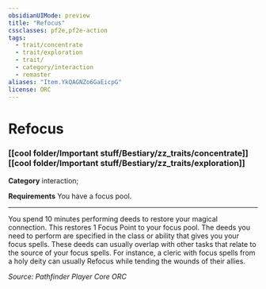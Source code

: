 ```yaml
---
obsidianUIMode: preview
title: "Refocus"
cssclasses: pf2e,pf2e-action
tags:
  - trait/concentrate
  - trait/exploration
  - trait/
  - category/interaction
  - remaster
aliases: "Item.YkQAGNZo6GaEicpG"
license: ORC
---
```

# Refocus

### [[cool folder/Important stuff/Bestiary/zz_traits/concentrate]][[cool folder/Important stuff/Bestiary/zz_traits/exploration]]

**Category** interaction; 




**Requirements** You have a focus pool.

* * *

You spend 10 minutes performing deeds to restore your magical connection. This restores 1 Focus Point to your focus pool. The deeds you need to perform are specified in the class or ability that gives you your focus spells. These deeds can usually overlap with other tasks that relate to the source of your focus spells. For instance, a cleric with focus spells from a holy deity can usually Refocus while tending the wounds of their allies.

*Source: Pathfinder Player Core*
*ORC*